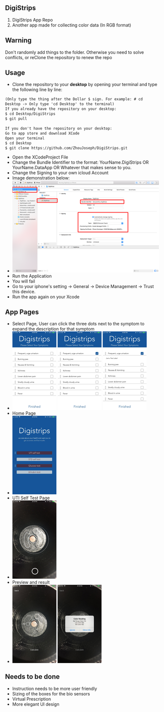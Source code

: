## DigiStrips
1. DigiStrips App Repo
2. Another app made for collecting color data (In RGB format)
## Warning
Don't randomly add things to the folder. Otherwise you need to solve conflicts, or reClone the repository to renew the repo
## Usage
- Clone the repository to your <strong>desktop</strong> by opening your terminal and type the following line by line:
```
(Only type the thing after the Dollar $ sign. For example: # cd Desktop -> Only type 'cd Desktop' to the terminal)
If you already have the repository on your desktop: 
$ cd Desktop/DigiStrips
$ git pull

If you don't have the repository on your desktop:
Go to app store and download XCode
Open your terminal
$ cd Desktop
$ git clone https://github.com/ZhouJoseph/DigiStrips.git
```
- Open the XCodeProject File
- Change the Bundle Identifier to the format: YourName.DigiStrips OR YourName.DataApp OR Whatever that makes sense to you.
- Change the Signing to your own icloud Account
- Image demonstration below: 
- <img src="DigiStrips Project/Instruction/Instruction.png">
- Run the Application
- You will fail
- Go to your iphone's setting -> General -> Device Management -> Trust this device.
- Run the app again on your Xcode
## App Pages
- Select Page, User can click the three dots next to the symptom to expand the description for that symptom
- <img src="DigiStrips Project/Instruction/SymptomSelect1.jpeg" width = "30%">       <img src="DigiStrips Project/Instruction/SymptomSelect3.jpeg" width = "30%">       <img src="DigiStrips Project/Instruction/SymptomSelect2.jpeg" width = "30%">
- Home Page
- <img src="DigiStrips Project/Instruction/HomePage.jpeg" width = "30%">
- UTI Self Test Page 
- <img src="DigiStrips Project/Instruction/UTIPage.jpeg" width = "30%">
- Preview and result
- <img src="DigiStrips Project/Instruction/PreviewPage.jpeg" width = "30%">        <img src="DigiStrips Project/Instruction/ResultPage.jpeg" width = "30%">
## Needs to be done
- Instruction needs to be more user friendly
- Sizing of the boxes for the bio sensors
- Virtual Prescription
- More elegant UI design
